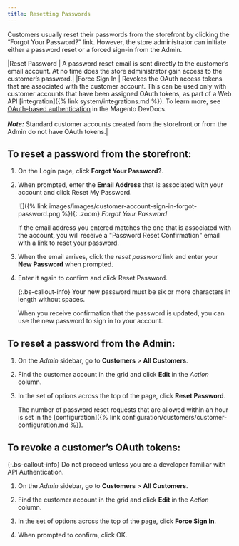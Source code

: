 ```yaml
---
title: Resetting Passwords
---
```


Customers usually reset their passwords from the storefront by clicking the “Forgot Your Password?” link. However, the store administrator can initiate either a password reset or a forced sign-in from the Admin.

|Reset Password | A password reset email is sent directly to the customer’s email account. At no time does the store administrator gain access to the customer’s password.|
|Force Sign In | Revokes the OAuth access tokens that are associated with the customer account. This can be used only with customer accounts that have been assigned OAuth tokens, as part of a Web API [integration]({% link system/integrations.md %}). To learn more, see [OAuth-based authentication](http://devdocs.magento.com/guides/v2.3/get-started/authentication/gs-authentication-oauth.html) in the Magento DevDocs. <br/><br/>**_Note:_** Standard customer accounts created from the storefront or from the Admin do not have OAuth tokens.|

## To reset a password from the storefront:

1. On the Login page, click **Forgot Your Password?**.

1. When prompted, enter the **Email Address** that is associated with your account and click <span class="btn">Reset My Password</span>.

    ![]({% link images/images/customer-account-sign-in-forgot-password.png %}){: .zoom}
    _Forgot Your Password_

    If the email address you entered matches the one that is associated with the account, you will receive a "Password Reset Confirmation" email with a link to reset your password.

1. When the email arrives, click the _reset password_ link and enter your **New Password** when prompted.

1. Enter it again to confirm and click <span class="btn">Reset Password</span>.

    {:.bs-callout-info}
    Your new password must be six or more characters in length without spaces.

    When you receive confirmation that the password is updated, you can use the new password to sign in to your account.

## To reset a password from the Admin:

1. On the _Admin_ sidebar, go to **Customers** > **All Customers**.

1. Find the customer account in the grid and click **Edit** in the _Action_ column.

1. In the set of options across the top of the page, click **Reset Password**.

    The number of password reset requests that are allowed within an hour is set in the [configuration]({% link configuration/customers/customer-configuration.md %}).

## To revoke a customer’s OAuth tokens:

{:.bs-callout-info}
Do not proceed unless you are a developer familiar with API Authentication.

1. On the _Admin_ sidebar, go to **Customers** > **All Customers**.

1. Find the customer account in the grid and click **Edit** in the _Action_ column.

1. In the set of options across the top of the page, click **Force Sign In**.

1. When prompted to confirm, click <span class="btn">OK</span>.
